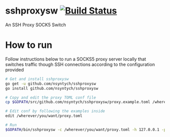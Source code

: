 sshproxysw [![Build Status](https://travis-ci.org/nsyntych/sshproxysw.svg?branch=master)](https://travis-ci.org/nsyntych/sshproxysw)
=========
An SSH Proxy SOCK5 Switch


How to run
=========
Follow instructions below to run a SOCKS5 proxy server locally that switches traffic though SSH connections according to the configuration provided

```bash
# Get and install sshproxysw
go get -u github.com/nsyntych/sshproxysw
go install github.com/nsyntych/sshproxysw

# Copy and edit the proxy TOML conf file
cp $GOPATH/src/github.com/nsyntych/sshproxysw/proxy.example.toml /wherever/you/want/proxy.toml

# Edit conf by following the examples inside
edit /wherever/you/want/proxy.toml

# Run
$GOPATH/bin/sshproxysw -c /wherever/you/want/proxy.toml -h 127.0.0.1 -p 8000
```